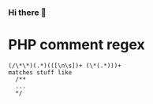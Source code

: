 ### Hi there 👋

# PHP comment regex
```
(/\*\*)(.*)(([\n\s])+ (\*(.*)))+
matches stuff like
  /**
  ...
  */
```
  
<!--
**mihaibalalau/mihaibalalau** is a ✨ _special_ ✨ repository because its `README.md` (this file) appears on your GitHub profile.

Here are some ideas to get you started:

- 🔭 I’m currently working on ...
- 🌱 I’m currently learning ...
- 👯 I’m looking to collaborate on ...
- 🤔 I’m looking for help with ...
- 💬 Ask me about ...
- 📫 How to reach me: ...
- 😄 Pronouns: ...
- ⚡ Fun fact: ...
-->
